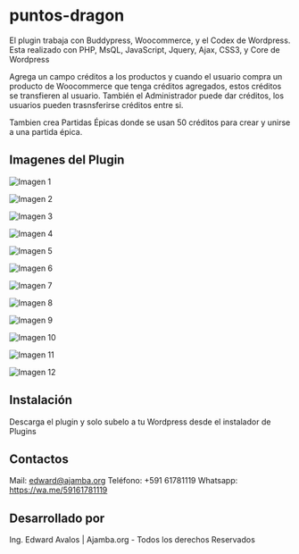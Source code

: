 # puntos-dragon
El plugin trabaja con Buddypress, Woocommerce, y el Codex de Wordpress. Esta realizado con PHP, MsQL, JavaScript, Jquery, Ajax, CSS3, y Core de Wordpress

Agrega un campo créditos a los productos y cuando el usuario compra un producto de Woocommerce que tenga créditos agregados, estos créditos se transfieren al usuario. También el Administrador puede dar créditos, los usuarios pueden trasnsferirse créditos entre si. 

Tambien crea Partidas Épicas donde se usan 50 créditos para crear y unirse a una partida épica.

## Imagenes del Plugin
![Imagen 1](https://github.com/kirusiya/puntos-dragon/raw/main/img-plugin/dragon-1.jpg)

![Imagen 2](https://github.com/kirusiya/puntos-dragon/raw/main/img-plugin/dragon-2.jpg)

![Imagen 3](https://github.com/kirusiya/puntos-dragon/raw/main/img-plugin/dragon-3.jpg)

![Imagen 4](https://github.com/kirusiya/puntos-dragon/raw/main/img-plugin/dragon-4.jpg)

![Imagen 5](https://github.com/kirusiya/puntos-dragon/raw/main/img-plugin/dragon-5.jpg)

![Imagen 6](https://github.com/kirusiya/puntos-dragon/raw/main/img-plugin/dragon-6.jpg)

![Imagen 7](https://github.com/kirusiya/puntos-dragon/raw/main/img-plugin/dragon-7.jpg)

![Imagen 8](https://github.com/kirusiya/puntos-dragon/raw/main/img-plugin/dragon-8.jpg)

![Imagen 9](https://github.com/kirusiya/puntos-dragon/raw/main/img-plugin/dragon-9.jpg)

![Imagen 10](https://github.com/kirusiya/puntos-dragon/raw/main/img-plugin/dragon-10.jpg)

![Imagen 11](https://github.com/kirusiya/puntos-dragon/raw/main/img-plugin/dragon-11.jpg)

![Imagen 12](https://github.com/kirusiya/puntos-dragon/raw/main/img-plugin/dragon-12.jpg)


## Instalación

Descarga el plugin y solo subelo a tu Wordpress desde el instalador de Plugins

## Contactos

Mail: edward@ajamba.org
Teléfono: +591 61781119
Whatsapp: https://wa.me/59161781119

## Desarrollado por

Ing. Edward Avalos | Ajamba.org - Todos los derechos Reservados

